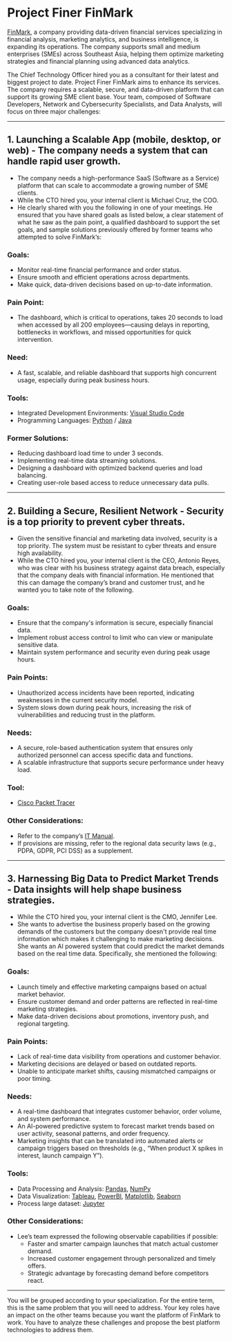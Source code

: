 # Project Finer FinMark

[FinMark](https://sites.google.com/mmdc.mcl.edu.ph/platformtech-finmark/what-we-need), a company providing data-driven financial services specializing in financial analysis, marketing analytics, and business intelligence, is expanding its operations. The company supports small and medium enterprises (SMEs) across Southeast Asia, helping them optimize marketing strategies and financial planning using advanced data analytics.

The Chief Technology Officer hired you as a consultant for their latest and biggest project to date. Project Finer FinMark aims to enhance its services. The company requires a scalable, secure, and data-driven platform that can support its growing SME client base. Your team, composed of Software Developers, Network and Cybersecurity Specialists, and Data Analysts, will focus on three major challenges:

---

## 1. Launching a Scalable App (mobile, desktop, or web) - The company needs a system that can handle rapid user growth.

- The company needs a high-performance SaaS (Software as a Service) platform that can scale to accommodate a growing number of SME clients.
- While the CTO hired you, your internal client is Michael Cruz, the COO.
- He clearly shared with you the following in one of your meetings. He ensured that you have shared goals as listed below, a clear statement of what he saw as the pain point, a qualified dashboard to support the set goals, and sample solutions previously offered by former teams who attempted to solve FinMark’s:

### Goals:

- Monitor real-time financial performance and order status.
- Ensure smooth and efficient operations across departments.
- Make quick, data-driven decisions based on up-to-date information.

### Pain Point:

- The dashboard, which is critical to operations, takes 20 seconds to load when accessed by all 200 employees—causing delays in reporting, bottlenecks in workflows, and missed opportunities for quick intervention.

### Need:

- A fast, scalable, and reliable dashboard that supports high concurrent usage, especially during peak business hours.

### Tools:

- Integrated Development Environments: [Visual Studio Code](https://code.visualstudio.com/)
- Programming Languages: [Python](https://www.python.org/) / [Java](https://www.java.com/en/)

### Former Solutions:

- Reducing dashboard load time to under 3 seconds.
- Implementing real-time data streaming solutions.
- Designing a dashboard with optimized backend queries and load balancing.
- Creating user-role based access to reduce unnecessary data pulls.

---

## 2. Building a Secure, Resilient Network - Security is a top priority to prevent cyber threats.

- Given the sensitive financial and marketing data involved, security is a top priority. The system must be resistant to cyber threats and ensure high availability.
- While the CTO hired you, your internal client is the CEO, Antonio Reyes, who was clear with his business strategy against data breach, especially that the company deals with financial information. He mentioned that this can damage the company’s brand and customer trust, and he wanted you to take note of the following.

### Goals:

- Ensure that the company's information is secure, especially financial data.
- Implement robust access control to limit who can view or manipulate sensitive data.
- Maintain system performance and security even during peak usage hours.

### Pain Points:

- Unauthorized access incidents have been reported, indicating weaknesses in the current security model.
- System slows down during peak hours, increasing the risk of vulnerabilities and reducing trust in the platform.

### Needs:

- A secure, role-based authentication system that ensures only authorized personnel can access specific data and functions.
- A scalable infrastructure that supports secure performance under heavy load.

### Tool:

- [Cisco Packet Tracer](https://www.netacad.com/cisco-packet-tracer)

### Other Considerations:

- Refer to the company’s [IT Manual](https://docs.google.com/document/d/1rHcPZqM79yiMCfvoG78dZAtuA_-H7fDb1kFUWJGQ3SQ/edit?tab=t.0#heading=h.jtt03xnb5kvk).
- If provisions are missing, refer to the regional data security laws (e.g., PDPA, GDPR, PCI DSS) as a supplement.

---

## 3. Harnessing Big Data to Predict Market Trends - Data insights will help shape business strategies.

- While the CTO hired you, your internal client is the CMO, Jennifer Lee.
- She wants to advertise the business properly based on the growing demands of the customers but the company doesn't provide real time information which makes it challenging to make marketing decisions. She wants an AI powered system that could predict the market demands based on the real time data. Specifically, she mentioned the following:

### Goals:

- Launch timely and effective marketing campaigns based on actual market behavior.
- Ensure customer demand and order patterns are reflected in real-time marketing strategies.
- Make data-driven decisions about promotions, inventory push, and regional targeting.

### Pain Points:

- Lack of real-time data visibility from operations and customer behavior.
- Marketing decisions are delayed or based on outdated reports.
- Unable to anticipate market shifts, causing mismatched campaigns or poor timing.

### Needs:

- A real-time dashboard that integrates customer behavior, order volume, and system performance.
- An AI-powered predictive system to forecast market trends based on user activity, seasonal patterns, and order frequency.
- Marketing insights that can be translated into automated alerts or campaign triggers based on thresholds (e.g., “When product X spikes in interest, launch campaign Y”).

### Tools:

- Data Processing and Analysis: [Pandas](https://pandas.pydata.org/), [NumPy](https://numpy.org/)
- Data Visualization: [Tableau](https://www.tableau.com/academic/students), [PowerBI](https://www.microsoft.com/en-us/power-platform/products/power-bi), [Matplotlib](https://matplotlib.org/), [Seaborn](https://seaborn.pydata.org/)
- Process large dataset: [Jupyter](https://jupyter.org/)

### Other Considerations:

- Lee’s team expressed the following observable capabilities if possible:
  - Faster and smarter campaign launches that match actual customer demand.
  - Increased customer engagement through personalized and timely offers.
  - Strategic advantage by forecasting demand before competitors react.

---

You will be grouped according to your specialization. For the entire term, this is the same problem that you will need to address. Your key roles have an impact on the other teams because you want the platform of FinMark to work. You have to analyze these challenges and propose the best platform technologies to address them.
